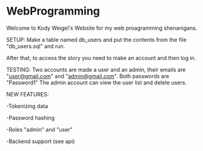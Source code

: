 # WebProgramming

Welcome to Kody Weigel's Website for my web proagramming shenanigans.

SETUP:
Make a table named db_users and put the contents from the file "db_users.sql" and run.

After that, to access the story you need to make an account and then log in.

TESTING: Two accounts are made a user and an admin, their emails are "user@gmail.com" and "admin@gmail.com". Both passwords are "Password1"
The admin account can view the user list and delete users.


NEW FEATURES:

-Tokenizing data

-Password hashing

-Roles "admin" and "user"

-Backend support (see api)


